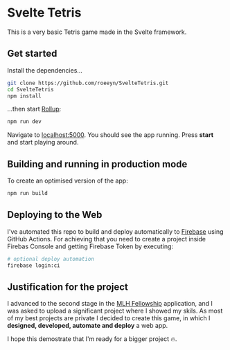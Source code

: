 # Svelte Tetris

This is a very basic Tetris game made in the Svelte framework.

## Get started

Install the dependencies...

```bash
git clone https://github.com/roeeyn/SvelteTetris.git
cd SvelteTetris
npm install
```

...then start [Rollup](https://rollupjs.org):

```bash
npm run dev
```

Navigate to [localhost:5000](http://localhost:5000). You should see the app running. Press **start** and start playing around.

## Building and running in production mode

To create an optimised version of the app:

```bash
npm run build
```

## Deploying to the Web

I've automated this repo to build and deploy automatically to [Firebase](https://firebase.google.com/?hl=es) using GitHub Actions. For achieving that you need to create a project inside Firebas Console and getting Firebase Token by executing:

```bash
# optional deploy automation
firebase login:ci
```

## Justification for the project

I advanced to the second stage in the [MLH Fellowship](https://fellowship.mlh.io/) application, and I was asked to upload a significant project where I showed my skils. As most of my best projects are private I decided to create this game, in which I **designed, developed, automate and deploy** a web app.

I hope this demostrate that I'm ready for a bigger project 🔥.
